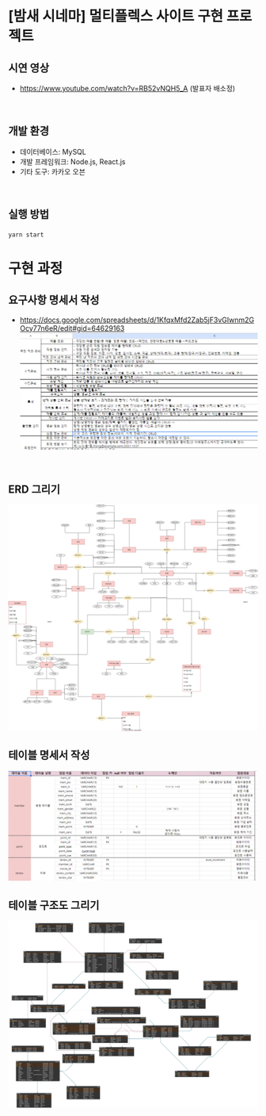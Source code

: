 # [밤새 시네마] 멀티플렉스 사이트 구현 프로젝트

## 시연 영상
- https://www.youtube.com/watch?v=RB52vNQH5_A (발표자 배소정)
<br>

## 개발 환경
- 데이터베이스: MySQL
- 개발 프레임워크: Node.js, React.js
- 기타 도구: 카카오 오븐
<br>

## 실행 방법
`yarn start`
<br>


# 구현 과정
## 요구사항 명세서 작성
- https://docs.google.com/spreadsheets/d/1KfqxMfd2Zab5jF3vGIwnm2GOcy77n6eR/edit#gid=64629163
![](1.png)
<br>

## ERD 그리기
![](2.png)
<br>

## 테이블 명세서 작성
![](3.png)
<br>

## 테이블 구조도 그리기
![](4.png)
<br>



